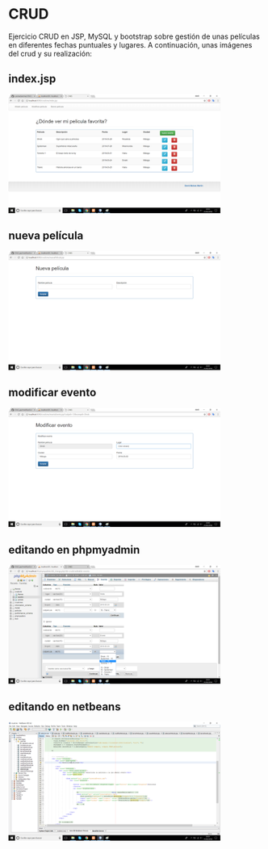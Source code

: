 # CRUD
Ejercicio CRUD en JSP, MySQL y bootstrap sobre gestión de unas películas en diferentes fechas puntuales y lugares.
A continuación, unas imágenes del crud y su realización:

## index.jsp
<img src="captura8.png" width="420">

## nueva película
<img src="captura2.png" width="420">

## modificar evento
<img src="captura5.png" width="420">

## editando en phpmyadmin
<img src="captura6.png" width="420">

## editando en netbeans
<img src="captura7.png" width="420">
